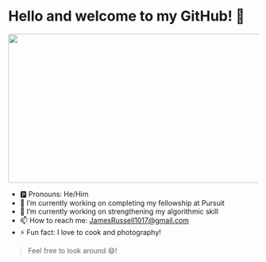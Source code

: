 # Hello and welcome to my GitHub! 👋

<img src="https://www.ldeo.columbia.edu/~small/Urban/images/ESC_large_ISS006_ISS006-E-.jpg" width="1000" height="300">

- 🅿️ Pronouns: He/Him
- 🌱 I’m currently working on completing my fellowship at Pursuit
- 🔭 I’m currently working on strengthening my algorithmic skill
- 📫 How to reach me: JamesRussell1017@gmail.com
- ⚡ Fun fact: I love to cook and photography!

> Feel free to look around 😄!



<!--
**jrussell1017/jrussell1017** is a ✨ _special_ ✨ repository because its `README.md` (this file) appears on your GitHub profile.

Here are some ideas to get you started:

- 🔭 I’m currently working on ...
- 🌱 I’m currently learning ...
- 👯 I’m looking to collaborate on ...
- 🤔 I’m looking for help with ...
- 💬 Ask me about ...
- 📫 How to reach me: ...
- 😄 Pronouns: ...
- ⚡ Fun fact: ...
### & welcome!
![the matrix](https://techcrunch.com/wp-content/uploads/2014/12/matrix.jpg?w=1390&crop=1)
![ny from space](https://www.ldeo.columbia.edu/~small/Urban/images/ESC_large_ISS006_ISS006-E-.jpg)
-->
